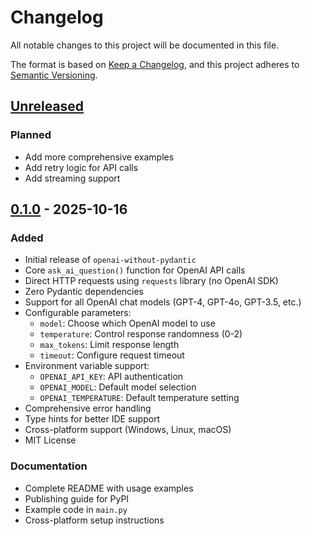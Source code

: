 # Changelog

All notable changes to this project will be documented in this file.

The format is based on [Keep a Changelog](https://keepachangelog.com/en/1.0.0/),
and this project adheres to [Semantic Versioning](https://semver.org/spec/v2.0.0.html).

## [Unreleased]

### Planned
- Add more comprehensive examples
- Add retry logic for API calls
- Add streaming support

## [0.1.0] - 2025-10-16

### Added
- Initial release of `openai-without-pydantic`
- Core `ask_ai_question()` function for OpenAI API calls
- Direct HTTP requests using `requests` library (no OpenAI SDK)
- Zero Pydantic dependencies
- Support for all OpenAI chat models (GPT-4, GPT-4o, GPT-3.5, etc.)
- Configurable parameters:
  - `model`: Choose which OpenAI model to use
  - `temperature`: Control response randomness (0-2)
  - `max_tokens`: Limit response length
  - `timeout`: Configure request timeout
- Environment variable support:
  - `OPENAI_API_KEY`: API authentication
  - `OPENAI_MODEL`: Default model selection
  - `OPENAI_TEMPERATURE`: Default temperature setting
- Comprehensive error handling
- Type hints for better IDE support
- Cross-platform support (Windows, Linux, macOS)
- MIT License

### Documentation
- Complete README with usage examples
- Publishing guide for PyPI
- Example code in `main.py`
- Cross-platform setup instructions

[Unreleased]: https://github.com/DeveloperAlex/pypi_OpenAI_Without_Pydantic/compare/v0.1.0...HEAD
[0.1.0]: https://github.com/DeveloperAlex/pypi_OpenAI_Without_Pydantic/releases/tag/v0.1.0
